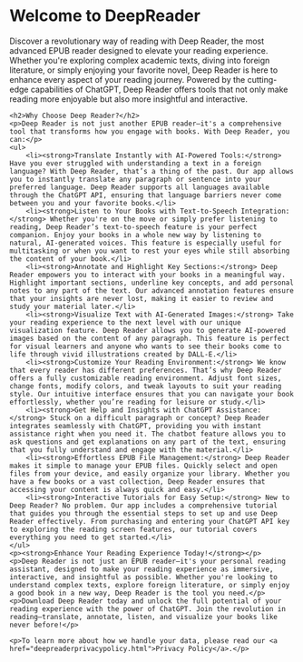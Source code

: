 <!DOCTYPE html>
<html lang="en">
<head>
    <meta charset="UTF-8">
    <meta name="viewport" content="width=device-width, initial-scale=1.0">
    <title>DeepReader - Home</title>
</head>
<body>
    <h1>Welcome to DeepReader</h1>
    <p>Discover a revolutionary way of reading with Deep Reader, the most advanced EPUB reader designed to elevate your reading experience. Whether you're exploring complex academic texts, diving into foreign literature, or simply enjoying your favorite novel, Deep Reader is here to enhance every aspect of your reading journey. Powered by the cutting-edge capabilities of ChatGPT, Deep Reader offers tools that not only make reading more enjoyable but also more insightful and interactive.</p>

    <h2>Why Choose Deep Reader?</h2>
    <p>Deep Reader is not just another EPUB reader—it's a comprehensive tool that transforms how you engage with books. With Deep Reader, you can:</p>
    <ul>
        <li><strong>Translate Instantly with AI-Powered Tools:</strong> Have you ever struggled with understanding a text in a foreign language? With Deep Reader, that’s a thing of the past. Our app allows you to instantly translate any paragraph or sentence into your preferred language. Deep Reader supports all languages available through the ChatGPT API, ensuring that language barriers never come between you and your favorite books.</li>
        <li><strong>Listen to Your Books with Text-to-Speech Integration:</strong> Whether you're on the move or simply prefer listening to reading, Deep Reader’s text-to-speech feature is your perfect companion. Enjoy your books in a whole new way by listening to natural, AI-generated voices. This feature is especially useful for multitasking or when you want to rest your eyes while still absorbing the content of your book.</li>
        <li><strong>Annotate and Highlight Key Sections:</strong> Deep Reader empowers you to interact with your books in a meaningful way. Highlight important sections, underline key concepts, and add personal notes to any part of the text. Our advanced annotation features ensure that your insights are never lost, making it easier to review and study your material later.</li>
        <li><strong>Visualize Text with AI-Generated Images:</strong> Take your reading experience to the next level with our unique visualization feature. Deep Reader allows you to generate AI-powered images based on the content of any paragraph. This feature is perfect for visual learners and anyone who wants to see their books come to life through vivid illustrations created by DALL-E.</li>
        <li><strong>Customize Your Reading Environment:</strong> We know that every reader has different preferences. That’s why Deep Reader offers a fully customizable reading environment. Adjust font sizes, change fonts, modify colors, and tweak layouts to suit your reading style. Our intuitive interface ensures that you can navigate your book effortlessly, whether you’re reading for leisure or study.</li>
        <li><strong>Get Help and Insights with ChatGPT Assistance:</strong> Stuck on a difficult paragraph or concept? Deep Reader integrates seamlessly with ChatGPT, providing you with instant assistance right when you need it. The chatbot feature allows you to ask questions and get explanations on any part of the text, ensuring that you fully understand and engage with the material.</li>
        <li><strong>Effortless EPUB File Management:</strong> Deep Reader makes it simple to manage your EPUB files. Quickly select and open files from your device, and easily organize your library. Whether you have a few books or a vast collection, Deep Reader ensures that accessing your content is always quick and easy.</li>
        <li><strong>Interactive Tutorials for Easy Setup:</strong> New to Deep Reader? No problem. Our app includes a comprehensive tutorial that guides you through the essential steps to set up and use Deep Reader effectively. From purchasing and entering your ChatGPT API key to exploring the reading screen features, our tutorial covers everything you need to get started.</li>
    </ul>
    <p><strong>Enhance Your Reading Experience Today!</strong></p>
    <p>Deep Reader is not just an EPUB reader—it's your personal reading assistant, designed to make your reading experience as immersive, interactive, and insightful as possible. Whether you're looking to understand complex texts, explore foreign literature, or simply enjoy a good book in a new way, Deep Reader is the tool you need.</p>
    <p>Download Deep Reader today and unlock the full potential of your reading experience with the power of ChatGPT. Join the revolution in reading—translate, annotate, listen, and visualize your books like never before!</p>

    <p>To learn more about how we handle your data, please read our <a href="deepreaderprivacypolicy.html">Privacy Policy</a>.</p>
</body>
</html>
